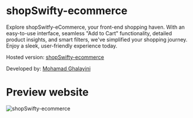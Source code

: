 # shopSwifty-ecommerce
Explore shopSwitfy-eCommerce, your front-end shopping haven. With an easy-to-use interface, seamless "Add to Cart" functionality, detailed product insights, and smart filters, we've simplified your shopping journey. Enjoy a sleek, user-friendly experience today.

Hosted version: [shopSwifty-ecommerce](https://mbglegend.github.io/shopSwitfy-ecommerce/index.html)

Developed by: [Mohamad Ghalayini](https://github.com/MbgLegend)

# Preview website
![shopSwifty-ecommerce](https://github.com/MbgLegend/shopSwitfy-ecommerce/assets/95979029/6c310609-1e8c-4191-b24d-0c56aa977f37)
